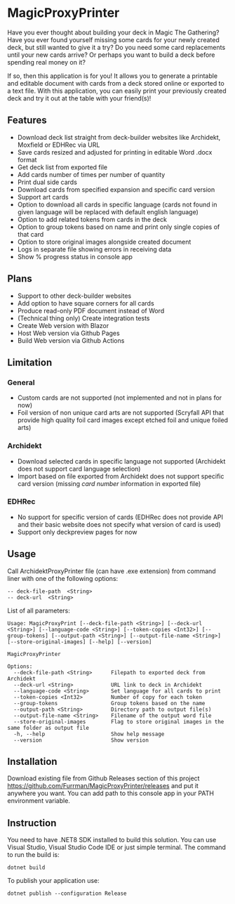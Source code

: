 # MagicProxyPrinter

Have you ever thought about building your deck in Magic The Gathering? Have you ever found yourself missing some cards for your newly created deck, but still wanted to give it a try? Do you need some card replacements until your new cards arrive? Or perhaps you want to build a deck before spending real money on it?

If so, then this application is for you! It allows you to generate a printable and editable document with cards from a deck stored online or exported to a text file. With this application, you can easily print your previously created deck and try it out at the table with your friend(s)!

## Features

- Download deck list straight from deck-builder websites like Archidekt, Moxfield or EDHRec via URL 
- Save cards resized and adjusted for printing in editable Word .docx format
- Get deck list from exported file
- Add cards number of times per number of quantity
- Print dual side cards
- Download cards from specified expansion and specific card version
- Support art cards
- Option to download all cards in specific language (cards not found in given language will be replaced with default english language)
- Option to add related tokens from cards in the deck
- Option to group tokens based on name and print only single copies of that card
- Option to store original images alongside created document
- Logs in separate file showing errors in receiving data
- Show % progress status in console app

## Plans

- Support to other deck-builder websites
- Add option to have square corners for all cards
- Produce read-only PDF document instead of Word
- (Technical thing only) Create integration tests
- Create Web version with Blazor
- Host Web version via Github Pages
- Build Web version via Github Actions

## Limitation

### General

- Custom cards are not supported (not implemented and not in plans for now)
- Foil version of non unique card arts are not supported (Scryfall API that provide high quality foil card images except etched foil and unique foiled arts)

### Archidekt

- Download selected cards in specific language not supported (Archidekt does not support card language selection)
- Import based on file exported from Archidekt does not support specific card version (missing *card number* information in exported file)

### EDHRec

- No support for specific version of cards (EDHRec does not provide API and their basic website does not specify what version of card is used)
- Support only deckpreview pages for now

## Usage

Call ArchidektProxyPrinter file (can have .exe extension) from command liner with one of the following options:

    -- deck-file-path  <String>
    -- deck-url  <String>

List of all parameters:
```
Usage: MagicProxyPrint [--deck-file-path <String>] [--deck-url <String>] [--language-code <String>] [--token-copies <Int32>] [--group-tokens] [--output-path <String>] [--output-file-name <String>] [--store-original-images] [--help] [--version]

MagicProxyPrinter

Options:
  --deck-file-path <String>      Filepath to exported deck from Archidekt
  --deck-url <String>            URL link to deck in Archidekt
  --language-code <String>       Set language for all cards to print
  --token-copies <Int32>         Number of copy for each token
  --group-tokens                 Group tokens based on the name
  --output-path <String>         Directory path to output file(s)
  --output-file-name <String>    Filename of the output word file
  --store-original-images        Flag to store original images in the same folder as output file
  -h, --help                     Show help message
  --version                      Show version
  ```

## Installation

Download existing file from Github Releases section of this project https://github.com/Furrman/MagicProxyPrinter/releases and put it anywhere you want. You can add path to this console app in your PATH environment variable.

## Instruction

You need to have .NET8 SDK installed to build this solution. You can use Visual Studio, Visual Studio Code IDE or just simple terminal. The command to run the build is:

`dotnet build`

To publish your application use:

`dotnet publish --configuration Release`
